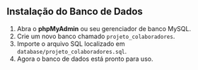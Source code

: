 ## Instalação do Banco de Dados

1. Abra o **phpMyAdmin** ou seu gerenciador de banco MySQL.
2. Crie um novo banco chamado `projeto_colaboradores`.
3. Importe o arquivo SQL localizado em `database/projeto_colaboradores.sql`.
4. Agora o banco de dados está pronto para uso.
